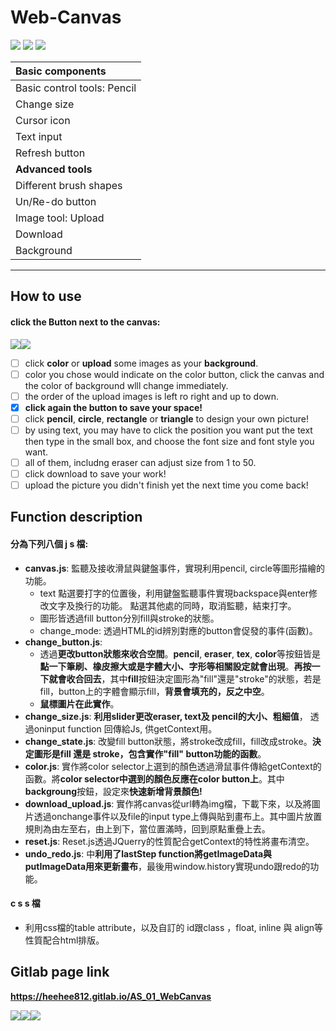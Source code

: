 # Web-Canvas

![](https://i.imgur.com/tI14dee.png) ![](https://i.imgur.com/BxtOE7L.png) ![](https://i.imgur.com/wainyDW.png)


| **Basic components**                             |  
| :----------------------------------------------- |
| Basic control tools: Pencil                      |
| Change size                                      |
| Cursor icon                                      |
| Text input                                       |
| Refresh button                                   |
| **Advanced tools**                               |
| Different brush shapes                           |
| Un/Re-do button                                  |
| Image tool: Upload                               |
| Download                                         |
| Background                                       |

---

## How to use 

#### click the Button next to the canvas:
![](https://i.imgur.com/aC6hpGY.png)![](https://i.imgur.com/FwM7Cjr.png)


- [ ] click **color** or **upload** some images as your **background**.
- [ ] color you chose would indicate on the color button, click the canvas and the color of background wlll change immediately. 
- [ ] the order of the upload images is left ro right and up to down.
- [x] **click again the button to save your space!**
- [ ] click **pencil**, **circle**, **rectangle** or **triangle** to design your own picture!
- [ ] by using text, you may have to click the position you want put the text then type in the small box, and choose the font size and font style you want.
- [ ] all of them, includng eraser can adjust size from 1 to 50.
- [ ] click download to save your work!
- [ ] upload the picture you didn't finish yet the next time you come back!

## Function description

  #### 分為下列八個 j s 檔:
* **canvas.js**: 監聽及接收滑鼠與鍵盤事件，實現利用pencil, circle等圖形描繪的功能。
    * text 點選要打字的位置後，利用鍵盤監聽事件實現backspace與enter修改文字及換行的功能。
        點選其他處的同時，取消監聽，結束打字。
    * 圖形皆透過fill button分別fill與stroke的狀態。
    * change_mode: 透過HTML的id辨別對應的button會促發的事件(函數)。
* **change_button.js**: 
    * 透過**更改button狀態來收合空間**。**pencil**, **eraser**, **tex**, **color**等按鈕皆是**點一下筆刷、橡皮擦大或是字體大小、字形等相關設定就會出現**。**再按一下就會收合回去**，其中**fill**按鈕決定圖形為"fill"還是"stroke"的狀態，若是fill，button上的字體會顯示fill，**背景會填充的，反之中空**。
    * **鼠標圖片在此實作**。 
* **change_size.js**: **利用slider更改eraser, text及 pencil的大小、粗細值**，
    透過oninput function 回傳給Js, 供getContext用。
* **change_state.js**: 改變fill button狀態，將stroke改成fill，fill改成stroke。**決定圖形是fill 還是 stroke，包含實作"fill" button功能的函數**。
* **color.js**: 實作將color selector上選到的顏色透過滑鼠事件傳給getContext的函數。將**color selector中選到的顏色反應在color button上**。其中**backgroung**按鈕，設定來**快速新增背景顏色!**
* **download_upload.js**: 實作將canvas從url轉為img檔，下載下來，以及將圖片透過onchange事件以及file的input type上傳與貼到畫布上。其中圖片放置規則為由左至右，由上到下，當位置滿時，回到原點重疊上去。
* **reset.js**: Reset.js透過JQuerry的性質配合getContext的特性將畫布清空。
* **undo_redo.js**: 中**利用了lastStep function將getImageData與putImageData用來更新畫布**，最後用window.history實現undo跟redo的功能。

#### c s s 檔
* 利用css檔的table attribute，以及自訂的 id跟class ，float, inline 與 align等性質配合html排版。

## Gitlab page link

   **https://heehee812.gitlab.io/AS_01_WebCanvas**
    
    
![](https://i.imgur.com/0BdzEjn.png)![](https://i.imgur.com/ETXcwON.png)![](https://i.imgur.com/JkOj20r.png)



<style>
table th{
    width: 100%;
}
</style>